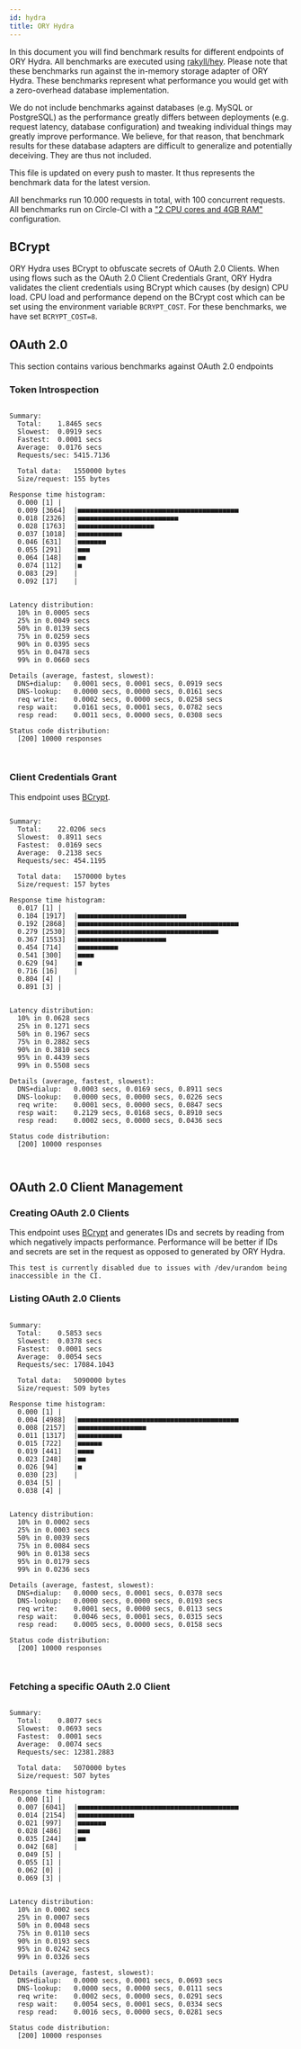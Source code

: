 ```yaml
---
id: hydra
title: ORY Hydra
---
```


In this document you will find benchmark results for different endpoints of ORY Hydra. All benchmarks are executed
using [rakyll/hey](https://github.com/rakyll/hey). Please note that these benchmarks run against the in-memory storage
adapter of ORY Hydra. These benchmarks represent what performance you would get with a zero-overhead database implementation.

We do not include benchmarks against databases (e.g. MySQL or PostgreSQL) as the performance greatly differs between
deployments (e.g. request latency, database configuration) and tweaking individual things may greatly improve performance.
We believe, for that reason, that benchmark results for these database adapters are difficult to generalize and potentially
deceiving. They are thus not included.

This file is updated on every push to master. It thus represents the benchmark data for the latest version.

All benchmarks run 10.000 requests in total, with 100 concurrent requests. All benchmarks run on Circle-CI with a
["2 CPU cores and 4GB RAM"](https://support.circleci.com/hc/en-us/articles/360000489307-Why-do-my-tests-take-longer-to-run-on-CircleCI-than-locally-)
configuration.

## BCrypt

ORY Hydra uses BCrypt to obfuscate secrets of OAuth 2.0 Clients. When using flows such as the OAuth 2.0 Client Credentials
Grant, ORY Hydra validates the client credentials using BCrypt which causes (by design) CPU load. CPU load and performance
depend on the BCrypt cost which can be set using the environment variable `BCRYPT_COST`. For these benchmarks,
we have set `BCRYPT_COST=8`.

## OAuth 2.0

This section contains various benchmarks against OAuth 2.0 endpoints

### Token Introspection

```

Summary:
  Total:	1.8465 secs
  Slowest:	0.0919 secs
  Fastest:	0.0001 secs
  Average:	0.0176 secs
  Requests/sec:	5415.7136
  
  Total data:	1550000 bytes
  Size/request:	155 bytes

Response time histogram:
  0.000 [1]	|
  0.009 [3664]	|■■■■■■■■■■■■■■■■■■■■■■■■■■■■■■■■■■■■■■■■
  0.018 [2326]	|■■■■■■■■■■■■■■■■■■■■■■■■■
  0.028 [1763]	|■■■■■■■■■■■■■■■■■■■
  0.037 [1018]	|■■■■■■■■■■■
  0.046 [631]	|■■■■■■■
  0.055 [291]	|■■■
  0.064 [148]	|■■
  0.074 [112]	|■
  0.083 [29]	|
  0.092 [17]	|


Latency distribution:
  10% in 0.0005 secs
  25% in 0.0049 secs
  50% in 0.0139 secs
  75% in 0.0259 secs
  90% in 0.0395 secs
  95% in 0.0478 secs
  99% in 0.0660 secs

Details (average, fastest, slowest):
  DNS+dialup:	0.0001 secs, 0.0001 secs, 0.0919 secs
  DNS-lookup:	0.0000 secs, 0.0000 secs, 0.0161 secs
  req write:	0.0002 secs, 0.0000 secs, 0.0258 secs
  resp wait:	0.0161 secs, 0.0001 secs, 0.0782 secs
  resp read:	0.0011 secs, 0.0000 secs, 0.0308 secs

Status code distribution:
  [200]	10000 responses



```

### Client Credentials Grant

This endpoint uses [BCrypt](#bcrypt).

```

Summary:
  Total:	22.0206 secs
  Slowest:	0.8911 secs
  Fastest:	0.0169 secs
  Average:	0.2138 secs
  Requests/sec:	454.1195
  
  Total data:	1570000 bytes
  Size/request:	157 bytes

Response time histogram:
  0.017 [1]	|
  0.104 [1917]	|■■■■■■■■■■■■■■■■■■■■■■■■■■■
  0.192 [2868]	|■■■■■■■■■■■■■■■■■■■■■■■■■■■■■■■■■■■■■■■■
  0.279 [2530]	|■■■■■■■■■■■■■■■■■■■■■■■■■■■■■■■■■■■
  0.367 [1553]	|■■■■■■■■■■■■■■■■■■■■■■
  0.454 [714]	|■■■■■■■■■■
  0.541 [300]	|■■■■
  0.629 [94]	|■
  0.716 [16]	|
  0.804 [4]	|
  0.891 [3]	|


Latency distribution:
  10% in 0.0628 secs
  25% in 0.1271 secs
  50% in 0.1967 secs
  75% in 0.2882 secs
  90% in 0.3810 secs
  95% in 0.4439 secs
  99% in 0.5508 secs

Details (average, fastest, slowest):
  DNS+dialup:	0.0003 secs, 0.0169 secs, 0.8911 secs
  DNS-lookup:	0.0000 secs, 0.0000 secs, 0.0226 secs
  req write:	0.0001 secs, 0.0000 secs, 0.0847 secs
  resp wait:	0.2129 secs, 0.0168 secs, 0.8910 secs
  resp read:	0.0002 secs, 0.0000 secs, 0.0436 secs

Status code distribution:
  [200]	10000 responses



```

## OAuth 2.0 Client Management

### Creating OAuth 2.0 Clients

This endpoint uses [BCrypt](#bcrypt) and generates IDs and secrets by reading from  which negatively impacts
performance. Performance will be better if IDs and secrets are set in the request as opposed to generated by ORY Hydra.

```
This test is currently disabled due to issues with /dev/urandom being inaccessible in the CI.
```

### Listing OAuth 2.0 Clients

```

Summary:
  Total:	0.5853 secs
  Slowest:	0.0378 secs
  Fastest:	0.0001 secs
  Average:	0.0054 secs
  Requests/sec:	17084.1043
  
  Total data:	5090000 bytes
  Size/request:	509 bytes

Response time histogram:
  0.000 [1]	|
  0.004 [4988]	|■■■■■■■■■■■■■■■■■■■■■■■■■■■■■■■■■■■■■■■■
  0.008 [2157]	|■■■■■■■■■■■■■■■■■
  0.011 [1317]	|■■■■■■■■■■■
  0.015 [722]	|■■■■■■
  0.019 [441]	|■■■■
  0.023 [248]	|■■
  0.026 [94]	|■
  0.030 [23]	|
  0.034 [5]	|
  0.038 [4]	|


Latency distribution:
  10% in 0.0002 secs
  25% in 0.0003 secs
  50% in 0.0039 secs
  75% in 0.0084 secs
  90% in 0.0138 secs
  95% in 0.0179 secs
  99% in 0.0236 secs

Details (average, fastest, slowest):
  DNS+dialup:	0.0000 secs, 0.0001 secs, 0.0378 secs
  DNS-lookup:	0.0000 secs, 0.0000 secs, 0.0193 secs
  req write:	0.0001 secs, 0.0000 secs, 0.0113 secs
  resp wait:	0.0046 secs, 0.0001 secs, 0.0315 secs
  resp read:	0.0005 secs, 0.0000 secs, 0.0158 secs

Status code distribution:
  [200]	10000 responses



```

### Fetching a specific OAuth 2.0 Client

```

Summary:
  Total:	0.8077 secs
  Slowest:	0.0693 secs
  Fastest:	0.0001 secs
  Average:	0.0074 secs
  Requests/sec:	12381.2883
  
  Total data:	5070000 bytes
  Size/request:	507 bytes

Response time histogram:
  0.000 [1]	|
  0.007 [6041]	|■■■■■■■■■■■■■■■■■■■■■■■■■■■■■■■■■■■■■■■■
  0.014 [2154]	|■■■■■■■■■■■■■■
  0.021 [997]	|■■■■■■■
  0.028 [486]	|■■■
  0.035 [244]	|■■
  0.042 [68]	|
  0.049 [5]	|
  0.055 [1]	|
  0.062 [0]	|
  0.069 [3]	|


Latency distribution:
  10% in 0.0002 secs
  25% in 0.0007 secs
  50% in 0.0048 secs
  75% in 0.0110 secs
  90% in 0.0193 secs
  95% in 0.0242 secs
  99% in 0.0326 secs

Details (average, fastest, slowest):
  DNS+dialup:	0.0000 secs, 0.0001 secs, 0.0693 secs
  DNS-lookup:	0.0000 secs, 0.0000 secs, 0.0111 secs
  req write:	0.0002 secs, 0.0000 secs, 0.0291 secs
  resp wait:	0.0054 secs, 0.0001 secs, 0.0334 secs
  resp read:	0.0016 secs, 0.0000 secs, 0.0281 secs

Status code distribution:
  [200]	10000 responses



```
